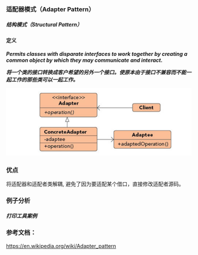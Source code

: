 ### 适配器模式（Adapter Pattern）

##### 结构模式（Structural Pattern）

#### 定义

***Permits classes with disparate interfaces to work together by creating a common object by which they may communicate and interact.***

***将一个类的接口转换成客户希望的另外一个接口。使原本由于接口不兼容而不能一起工作的那些类可以一起工作。***

![Memento Pattern UML](https://github.com/nox60/go-design-pattern/blob/master/images/adapter_pattern.png)



### 优点
将适配器和适配者类解耦, 避免了因为要适配某个借口，直接修改适配者源码。


### 例子分析

##### 打印工具案例




### 参考文档：
https://en.wikipedia.org/wiki/Adapter_pattern
